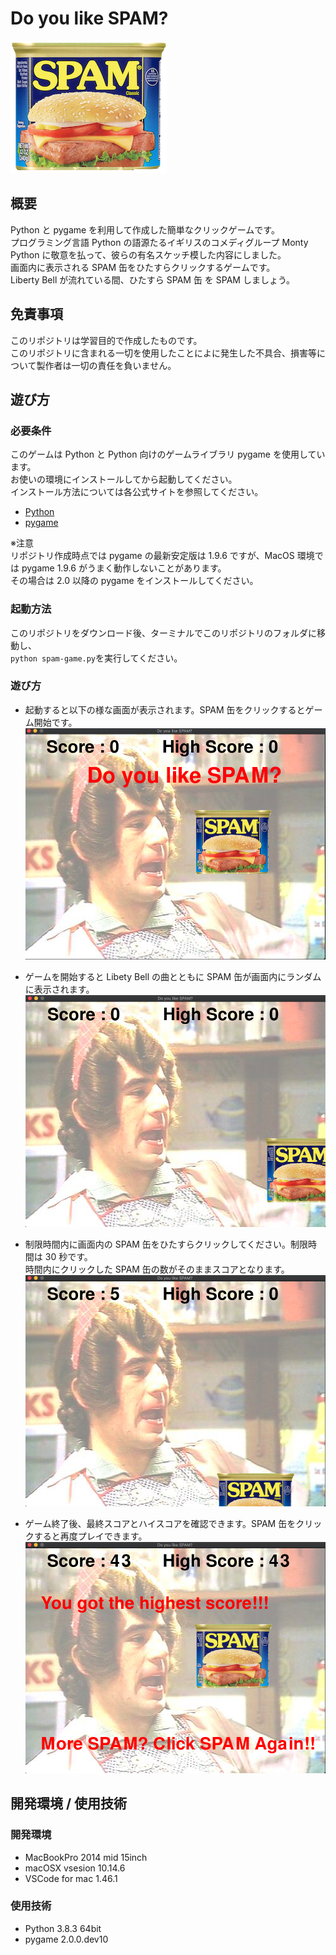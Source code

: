 # Do you like SPAM?

![SPAM](./image/spam3.png)

## 概要

Python と pygame を利用して作成した簡単なクリックゲームです。<br>
プログラミング言語 Python の語源たるイギリスのコメディグループ Monty Python に敬意を払って、彼らの有名スケッチ模した内容にしました。</br>
画面内に表示される SPAM 缶をひたすらクリックするゲームです。</br>
Liberty Bell が流れている間、ひたすら SPAM 缶 を SPAM しましょう。</br>

## 免責事項

このリポジトリは学習目的で作成したものです。</br>
このリポジトリに含まれる一切を使用したことによに発生した不具合、損害等について製作者は一切の責任を負いません。</br>

## 遊び方

### 必要条件

このゲームは Python と Python 向けのゲームライブラリ pygame を使用しています。</br>
お使いの環境にインストールしてから起動してください。</br>
インストール方法については各公式サイトを参照してください。

- [Python](https://www.python.org/)
- [pygame](https://www.pygame.org/news)

※注意</br>
リポジトリ作成時点では pygame の最新安定版は 1.9.6 ですが、MacOS 環境では pygame 1.9.6 がうまく動作しないことがあります。</br>
その場合は 2.0 以降の pygame をインストールしてください。

### 起動方法

このリポジトリをダウンロード後、ターミナルでこのリポジトリのフォルダに移動し、</br>
`python spam-game.py`を実行してください。

### 遊び方

- 起動すると以下の様な画面が表示されます。SPAM 缶をクリックするとゲーム開始です。</br>
  ![Start](./screen_shot/play_01.png)
- ゲームを開始すると Libety Bell の曲とともに SPAM 缶が画面内にランダムに表示されます。</br> ![Start](./screen_shot/play_02.png)

- 制限時間内に画面内の SPAM 缶をひたすらクリックしてください。制限時間は 30 秒です。</br>
時間内にクリックした SPAM 缶の数がそのままスコアとなります。</br>
  ![Start](./screen_shot/play_03.png)

- ゲーム終了後、最終スコアとハイスコアを確認できます。SPAM 缶をクリックすると再度プレイできます。</br>
  ![Start](./screen_shot/play_04.png)

## 開発環境 / 使用技術

### 開発環境

- MacBookPro 2014 mid 15inch
- macOSX vsesion 10.14.6
- VSCode for mac 1.46.1

### 使用技術

- Python 3.8.3 64bit
- pygame 2.0.0.dev10
